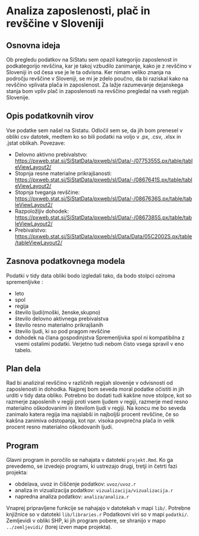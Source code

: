 # Analiza zaposlenosti, plač in revščine v Sloveniji

## Osnovna ideja
Ob pregledu podatkov na SiStatu sem opazil kategorijo zaposlenost in podkategorijo revščina, kar je takoj vzbudilo zanimanje, kako je z revščino v Sloveniji in od česa vse je le ta odvisna. Ker nimam veliko znanja na področju revščine v Sloveniji, se mi je zdelo poučno, da bi raziskal kako na revščino vplivata plača in zaposlenost. Za lažje razumevanje dejanskega stanja bom vpliv plač in zaposlenosti na revščino pregledal na vseh regijah Slovenije.

## Opis podatkovnih virov
Vse podatke sem našel na Sistatu. Odločil sem se, da jih bom prenesel v obliki csv datotek, medtem ko so bili podatki na voljo v .px, .csv, .xlsx in .jstat oblikah. 
Povezave:
* Delovno aktivno prebivalstvo:
  https://pxweb.stat.si/SiStatData/pxweb/sl/Data/-/0775355S.px/table/tableViewLayout2/
* Stopnja resne materialne prikrajšanosti:
  https://pxweb.stat.si/SiStatData/pxweb/sl/Data/-/0867641S.px/table/tableViewLayout2/
* Stopnja tveganja revščine:
  https://pxweb.stat.si/SiStatData/pxweb/sl/Data/-/0867636S.px/table/tableViewLayout2/
* Razpoložljiv dohodek:
  https://pxweb.stat.si/SiStatData/pxweb/sl/Data/-/0867385S.px/table/tableViewLayout2/
* Prebivalstvo:
  https://pxweb.stat.si/SiStatData/pxweb/sl/Data/Data/05C2002S.px/table/tableViewLayout2/

## Zasnova podatkovnega modela
Podatki v tidy data obliki bodo izgledali tako, da bodo stolpci oziroma spremenljivke :
* leto
* spol
* regija
* število ljudi(moški, ženske,skupno)
* število delovno aktivnega prebivalstva
* število resno materialno prikrajšanih
* število ljudi, ki so pod pragom revščine
* dohodek na člana gospodinjstva
Spremenljivka spol ni kompatibilna z vsemi ostalimi podatki. Verjetno tudi nebom čisto vsega spravil v eno tabelo.

## Plan dela
Rad bi analiziral revščino v različnih regijah slovenije v odvisnosti od zaposlenosti in dohodka. Najprej bom seveda moral podatke očistiti in jih urditi v tidy data obliko. Potrebno bo dodati tudi kakšne nove stolpce, kot so razmerje zaposlenih v regiji proti vsem ljudem v regiji, razmerje med resno materialno oškodovanimi in številom ljudi v regiji. Na koncu me bo seveda zanimalo katera regija ima najslabši in najboljši procent revščine, če so kakšna zanimiva odstopanja, kot npr. visoka povprečna plača in velik procent resno materialno oškodovanih ljudi.
## Program

Glavni program in poročilo se nahajata v datoteki `projekt.Rmd`.
Ko ga prevedemo, se izvedejo programi, ki ustrezajo drugi, tretji in četrti fazi projekta:

* obdelava, uvoz in čiščenje podatkov: `uvoz/uvoz.r`
* analiza in vizualizacija podatkov: `vizualizacija/vizualizacija.r`
* napredna analiza podatkov: `analiza/analiza.r`

Vnaprej pripravljene funkcije se nahajajo v datotekah v mapi `lib/`.
Potrebne knjižnice so v datoteki `lib/libraries.r`
Podatkovni viri so v mapi `podatki/`.
Zemljevidi v obliki SHP, ki jih program pobere,
se shranijo v mapo `../zemljevidi/` (torej izven mape projekta).
